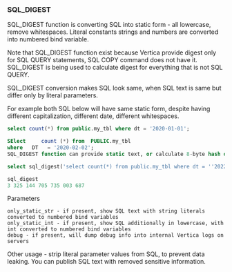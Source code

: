 ### SQL_DIGEST
SQL_DIGEST function is converting SQL into static form - all lowercase, remove whitespaces. Literal constants strings and numbers are converted into numbered bind variable.

Note that SQL_DIGEST function exist because Vertica provide digest only for SQL QUERY statements, SQL COPY command does not have it.
SQL_DIGEST is being used to calculate digest for everything that is not SQL QUERY.

SQL_DIGEST conversion makes SQL look same, when SQL text is same but differ only by literal parameters.

For example both SQL below will have same static form, despite having different capitalization, different date, different whitespaces.
```sql
select count(*) from public.my_tbl where dt = '2020-01-01';

SElect     count (*) from  PUBLIC.my_tbl
where   DT   = '2020-02-02';
SQL_DIGEST function can provide static text, or calculate 8-byte hash of static SQL.
```

```sql
select sql_digest('select count(*) from public.my_tbl where dt = ''2022-03-17''');

sql_digest
3 325 144 705 735 003 687
```
Parameters
```
only_static_str - if present, show SQL text with string literals converted to numbered bind variables
only_static_int - if present, show SQL additionally in lowercase, with int converted to numbered bind variables
debug - if present, will dump debug info into internal Vertica logs on servers
```
Other usage - strip literal parameter values from SQL, to prevent data leaking. You can publish SQL text with removed sensitive information.
